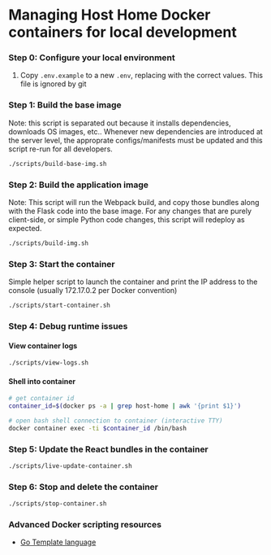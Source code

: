 # Managing Host Home Docker containers for local development

### Step 0: Configure your local environment
1. Copy `.env.example` to a new `.env`, replacing with the correct values. This file is ignored by git

### Step 1: Build the base image
Note: this script is separated out because it installs dependencies, downloads OS images, etc.. Whenever new dependencies are introduced at the server level, the approprate configs/manifests must be updated and this script re-run for all developers.
```bash
./scripts/build-base-img.sh
```

### Step 2: Build the application image
Note: This script will run the Webpack build, and copy those bundles along with the Flask code into the base image. For any changes that are purely client-side, or simple Python code changes, this script will redeploy as expected.
```bash
./scripts/build-img.sh
```

### Step 3: Start the container
Simple helper script to launch the container and print the IP address to the console (usually 172.17.0.2 per Docker convention)
```bash
./scripts/start-container.sh
```

### Step 4: Debug runtime issues

#### View container logs
```bash
./scripts/view-logs.sh
```

#### Shell into container
```bash
# get container id
container_id=$(docker ps -a | grep host-home | awk '{print $1}')

# open bash shell connection to container (interactive TTY)
docker container exec -ti $container_id /bin/bash
```

### Step 5: Update the React bundles in the container
```bash
./scripts/live-update-container.sh
```

### Step 6: Stop and delete the container
```bash
./scripts/stop-container.sh
```

### Advanced Docker scripting resources

* [Go Template language](https://golang.org/pkg/text/template/)


